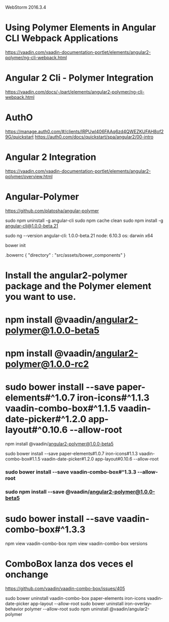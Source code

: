 
WebStorm 2016.3.4

# Using Polymer Elements in Angular CLI Webpack Applications
https://vaadin.com/vaadin-documentation-portlet/elements/angular2-polymer/ng-cli-webpack.html

# Angular 2 Cli - Polymer Integration
https://vaadin.com/docs/-/part/elements/angular2-polymer/ng-cli-webpack.html

# AuthO
https://manage.auth0.com/#/clients/IRPUwl406FAAq6zd4QWEZKUFAH8of29G/quickstart
https://auth0.com/docs/quickstart/spa/angular2/00-intro

# Angular 2 Integration
https://vaadin.com/vaadin-documentation-portlet/elements/angular2-polymer/overview.html

# Angular-Polymer
https://github.com/platosha/angular-polymer

sudo npm uninstall -g angular-cli
sudo npm cache clean
sudo npm install -g angular-cli@1.0.0-beta.21

sudo ng --version
    angular-cli: 1.0.0-beta.21
    node: 6.10.3
    os: darwin x64

bower init

.bowerrc
{
  "directory" : "src/assets/bower_components"
}

# Install the angular2-polymer package and the Polymer element you want to use.
# npm install @vaadin/angular2-polymer@1.0.0-beta5
# npm install @vaadin/angular2-polymer@1.0.0-rc2

# sudo bower install --save paper-elements#^1.0.7 iron-icons#^1.1.3 vaadin-combo-box#^1.1.5 vaadin-date-picker#^1.2.0 app-layout#^0.10.6 --allow-root

npm install @vaadin/angular2-polymer@1.0.0-beta5

sudo bower install --save paper-elements#1.0.7 iron-icons#1.1.3 vaadin-combo-box#1.1.5 vaadin-date-picker#1.2.0 app-layout#0.10.6 --allow-root

### sudo bower install --save vaadin-combo-box#^1.3.3 --allow-root
### sudo npm install --save @vaadin/angular2-polymer@1.0.0-beta5

# sudo bower install --save vaadin-combo-box#^1.3.3

npm view vaadin-combo-box 
npm view vaadin-combo-box versions

# ComboBox lanza dos veces el onchange
https://github.com/vaadin/vaadin-combo-box/issues/405

sudo bower uninstall vaadin-combo-box paper-elements iron-icons vaadin-date-picker app-layout --allow-root
sudo bower uninstall iron-overlay-behavior polymer  --allow-root
sudo npm  uninstall @vaadin/angular2-polymer